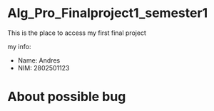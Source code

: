 # Alg_Pro_Finalproject1_semester1
<p>This is the  place to access my first final project</p>
<p>my info:</p>
<ul>
  <li>Name: Andres</li>
  <li>NIM: 2802501123</li>
</ul>
<h1>About possible bug</h1>

